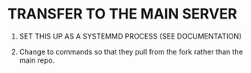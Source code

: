 # TRANSFER TO THE MAIN SERVER

1. SET THIS UP AS A SYSTEMMD PROCESS (SEE DOCUMENTATION)


2. Change to commands so that they pull from the fork rather than the main repo.

